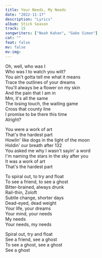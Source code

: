 ```yaml
---
title: Your Needs, My Needs
date: "2022-11-17"
description: "Lyrics"
album: Stick Season
track: 15
songwriters: ["Noah Kahan", "Gabe Simon"]
cat: ""
feat: false
mv: false
mv-img:
---
```


<p className="verse-one">
Oh, well, who was I <br />
Who was I to watch you wilt? <br />
You ain't gotta tell me what it means <br />
Trace the outlines of your dreams <br />
You'll always be a flower on my skin <br />
And the pain that I am in <br />
Mm, it's all the same <br />
The losing touch, the waiting game <br />
Cross that county line <br />
I promise to be there this time <br />
Alright? <br />
</p>
<p className="chorus">
You were a work of art <br />
That's the hardest part <br />
Howlin' like dogs in the light of the moon <br />
Holdin' our breath after 132 <br />
You asked me why I wasn't sayin' a word <br />
I'm naming the stars in the sky after you <br />
It was a work of art <br />
That's the hardest part <br />
</p>
<p className="bridge">
To spiral out, to try and float <br />
To see a friend, to see a ghost <br />
Bitter-brained, always drunk <br />
Rail-thin, Zoloft <br />
Subtle change, shorter days <br />
Dead-eyed, dead weight <br />
Your life, your dreams <br />
Your mind, your needs <br />
My needs <br />
Your needs, my needs <br />
</p>
<p className="outro">
Spiral out, try and float <br />
See a friend, see a ghost <br />
To see a ghost, see a ghost <br />
See a ghost <br />
</p>
